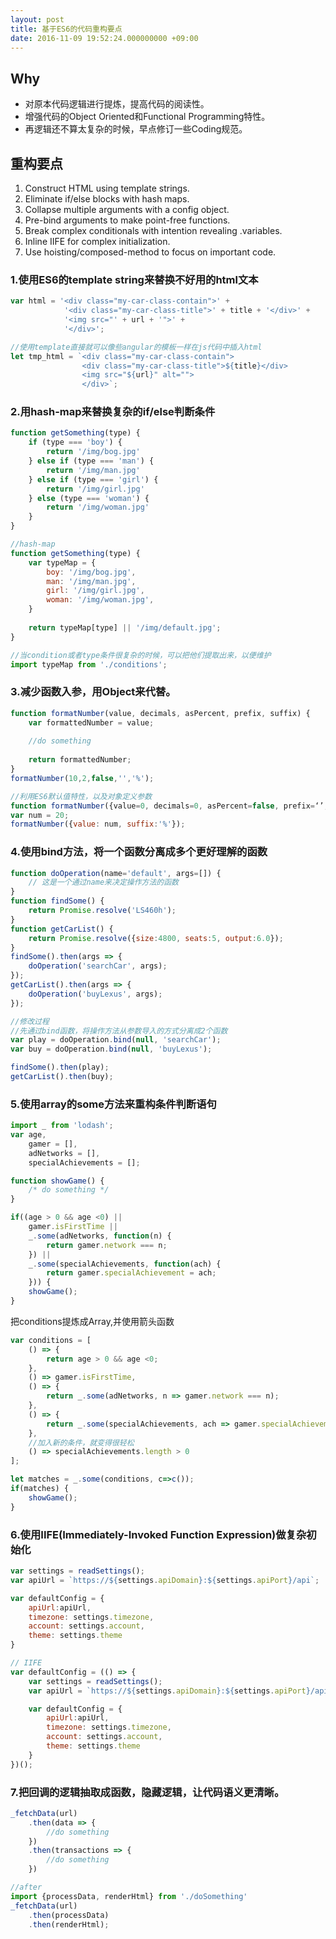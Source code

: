 ```yaml
---
layout: post
title: 基于ES6的代码重构要点
date: 2016-11-09 19:52:24.000000000 +09:00
---
```


## Why

- 对原本代码逻辑进行提炼，提高代码的阅读性。
- 增强代码的Object Oriented和Functional Programming特性。
- 再逻辑还不算太复杂的时候，早点修订一些Coding规范。

## 重构要点

1. Construct HTML using template strings.
2. Eliminate if/else blocks with hash maps.
3. Collapse multiple arguments with a config object.
4. Pre-bind arguments to make point-free functions.
5. Break complex conditionals with intention revealing .variables.
6. Inline IIFE for complex initialization.
7. Use hoisting/composed-method to focus on important code.

### 1.使用ES6的template string来替换不好用的html文本
	
```javascript
var html = '<div class="my-car-class-contain">' +
			'<div class="my-car-class-title">' + title + '</div>' + 
			'<img src="' + url + '">' +
			'</div>';

//使用template直接就可以像些angular的模板一样在js代码中插入html
let tmp_html = `<div class="my-car-class-contain">
				<div class="my-car-class-title">${title}</div>
				<img src="${url}" alt="">
				</div>`;

```

### 2.用hash-map来替换复杂的if/else判断条件

```javascript
function getSomething(type) {
	if (type === 'boy') {
		return '/img/bog.jpg'
	} else if (type === 'man') {
		return '/img/man.jpg'
	} else if (type === 'girl') {
		return '/img/girl.jpg'
	} else (type === 'woman') {
		return '/img/woman.jpg'
	}
}

//hash-map
function getSomething(type) {
	var typeMap = {
		boy: '/img/bog.jpg',
		man: '/img/man.jpg',
		girl: '/img/girl.jpg',
		woman: '/img/woman.jpg',
	}
	
	return typeMap[type] || '/img/default.jpg';
}

//当condition或者type条件很复杂的时候，可以把他们提取出来，以便维护
import typeMap from './conditions';

```

### 3.减少函数入参，用Object来代替。

```javascript
function formatNumber(value, decimals, asPercent, prefix, suffix) {
	var formattedNumber = value;
	
	//do something
	
	return formattedNumber;
}
formatNumber(10,2,false,'','%');

//利用ES6默认值特性，以及对象定义参数
function formatNumber({value=0, decimals=0, asPercent=false, prefix=‘’, suffix=‘’}){}
var num = 20;
formatNumber({value: num, suffix:'%'});
```

### 4.使用bind方法，将一个函数分离成多个更好理解的函数

```javascript
function doOperation(name='default', args=[]) {
	// 这是一个通过name来决定操作方法的函数
}
function findSome() {
	return Promise.resolve('LS460h');
}
function getCarList() {
	return Promise.resolve({size:4800, seats:5, output:6.0});
}
findSome().then(args => {
	doOperation('searchCar', args);
});
getCarList().then(args => {
	doOperation('buyLexus', args);
});

//修改过程
//先通过bind函数，将操作方法从参数导入的方式分离成2个函数
var play = doOperation.bind(null, 'searchCar');
var buy = doOperation.bind(null, 'buyLexus');

findSome().then(play);
getCarList().then(buy);
```

### 5.使用array的some方法来重构条件判断语句

```javascript
import _ from 'lodash';
var age,
	gamer = [],
	adNetworks = [],
	specialAchievements = [];

function showGame() {
	/* do something */
}

if((age > 0 && age <0) || 
	gamer.isFirstTime ||
	_.some(adNetworks, function(n) {
		return gamer.network === n;
	}) ||
	_.some(specialAchievements, function(ach) {
		return gamer.specialAchievement = ach;
	})) {
	showGame();	
}
```

把conditions提炼成Array,并使用箭头函数

```javascript
var conditions = [
	() => {
		return age > 0 && age <0;
	},
	() => gamer.isFirstTime,
	() => {
		return _.some(adNetworks, n => gamer.network === n);
	},
	() => {
		return _.some(specialAchievements, ach => gamer.specialAchievement === ach);
	},
	//加入新的条件，就变得很轻松
	() => specialAchievements.length > 0
];

let matches = _.some(conditions, c=>c());
if(matches) {
	showGame();	
}
```

### 6.使用IIFE(Immediately-Invoked Function Expression)做复杂初始化

```javascript
var settings = readSettings();
var apiUrl = `https://${settings.apiDomain}:${settings.apiPort}/api`;

var defaultConfig = {
	apiUrl:apiUrl,
	timezone: settings.timezone,
	account: settings.account,
	theme: settings.theme
}

// IIFE 
var defaultConfig = (() => {
	var settings = readSettings();
	var apiUrl = `https://${settings.apiDomain}:${settings.apiPort}/api`;

	var defaultConfig = {
		apiUrl:apiUrl,
		timezone: settings.timezone,
		account: settings.account,
		theme: settings.theme
	}
})();
```

### 7.把回调的逻辑抽取成函数，隐藏逻辑，让代码语义更清晰。
 
```javascript
_fetchData(url)
	.then(data => {
		//do something
	})
	.then(transactions => {
		//do something
	})

//after
import {processData, renderHtml} from './doSomething'
_fetchData(url)
	.then(processData)
	.then(renderHtml);

```


